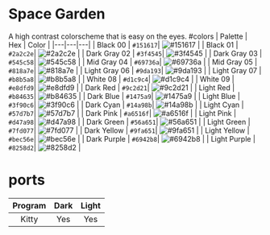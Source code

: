 # Space Garden
A high contrast colorscheme that is easy on the eyes.
#colors
| Palette | Hex | Color |
|---|---|---|
| Black 00 | `#151617`| ![#151617](https://via.placeholder.com/15/151617/000000?text=+) |
| Black 01 | `#2a2c2e`| ![#2a2c2e](https://via.placeholder.com/15/2a2c2e/000000?text=+) |
| Dark Gray 02 | `#3f4545`| ![#3f4545](https://via.placeholder.com/15/3f4545/000000?text=+) |
| Dark Gray 03 | `#545c58`| ![#545c58](https://via.placeholder.com/15/545c58/000000?text=+) |
| Mid Gray 04 | `#69736a`| ![#69736a](https://via.placeholder.com/15/69736a/000000?text=+) |
| Mid Gray 05 | `#818a7e`| ![#818a7e](https://via.placeholder.com/15/818a7e/000000?text=+) |
| Light Gray 06 | `#9da193`| ![#9da193](https://via.placeholder.com/15/9da193/000000?text=+) |
| Light Gray 07 | `#b8b5a8`| ![#b8b5a8](https://via.placeholder.com/15/b8b5a8/000000?text=+) |
| White 08 | `#d1c9c4`| ![#d1c9c4](https://via.placeholder.com/15/d1c9c4/000000?text=+) |
| White 09 | `#e8dfd9`| ![#e8dfd9](https://via.placeholder.com/15/e8dfd9/000000?text=+) |
| Dark Red | `#9c2d21`| ![#9c2d21](https://via.placeholder.com/15/9c2d21/000000?text=+) |
| Light Red | `#b84635`| ![#b84635](https://via.placeholder.com/15/b84635/000000?text=+) |
| Dark Blue | `#1475a9`| ![#1475a9](https://via.placeholder.com/15/1475a9/000000?text=+) |
| Light Blue | `#3f90c6`| ![#3f90c6](https://via.placeholder.com/15/3f90c6/000000?text=+) |
| Dark Cyan | `#14a98b`| ![#14a98b](https://via.placeholder.com/15/14a98b/000000?text=+) |
| Light Cyan | `#57d7b7`| ![#57d7b7](https://via.placeholder.com/15/57d7b7/000000?text=+) |
| Dark Pink | `#a6516f`| ![#a6516f](https://via.placeholder.com/15/a6516f/000000?text=+) |
| Light Pink | `#d47a98`| ![#d47a98](https://via.placeholder.com/15/d47a98/000000?text=+) |
| Dark Green | `#56a651`| ![#56a651](https://via.placeholder.com/15/56a651/000000?text=+) |
| Light Green | `#7fd077`| ![#7fd077](https://via.placeholder.com/15/7fd077/000000?text=+) |
| Dark Yellow | `#9fa651`| ![#9fa651](https://via.placeholder.com/15/9fa651/000000?text=+) |
| Light Yellow | `#bec56e`| ![#bec56e](https://via.placeholder.com/15/bec56e/000000?text=+) |
| Dark Purple | `#6942b8`| ![#6942b8](https://via.placeholder.com/15/6942b8/000000?text=+) |
| Light Purple | `#8258d2`| ![#8258d2](https://via.placeholder.com/15/8258d2/000000?text=+) |
# ports
| Program | Dark | Light |
|:---:|:---:|:---:|
| Kitty | Yes | Yes|


